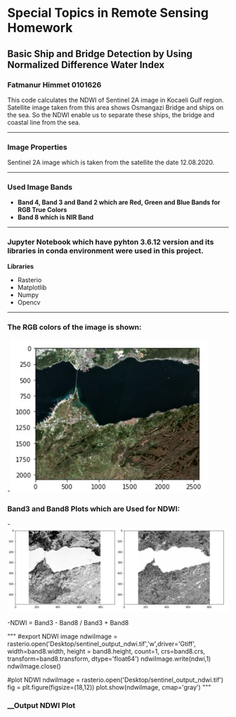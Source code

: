 # Special Topics in Remote Sensing Homework
## Basic Ship and Bridge Detection by Using Normalized Difference Water Index
### Fatmanur Himmet 0101626
This code calculates the NDWI of Sentinel 2A image in Kocaeli Gulf region. Satellite image taken from this area shows Osmangazi Bridge and ships on the sea. So the NDWI enable us to separate these ships, the bridge and coastal line from the sea. 

***
### Image Properties
Sentinel 2A image which is taken from the satellite the date 12.08.2020. 

***
### Used Image Bands
- __Band 4, Band 3 and Band 2 which are Red, Green and Blue Bands for RGB True Colors__
- __Band 8 which is NIR Band__

***
### Jupyter Notebook which have pyhton 3.6.12 version and its libraries in conda environment were used in this project.
 __Libraries__
- Rasterio
- Matplotlib
- Numpy
- Opencv

***
### __The RGB colors of the image is shown:__ 
-![RGB Image Plot](RGB_Image_Plot.JPG)
### __Band3 and Band8 Plots which are Used for NDWI:__
-![Band3_Band8_Plot](Band3_Band8_Plot.JPG)

-NDWI = Band3 - Band8 / Band3 + Band8

"""
#export NDWI image
ndwiImage = rasterio.open('Desktop/sentinel_output_ndwi.tif','w',driver='Gtiff',
                          width=band8.width, 
                          height = band8.height, 
                          count=1, crs=band8.crs, 
                          transform=band8.transform,
                         dtype='float64')
ndwiImage.write(ndwi,1)
ndwiImage.close()


#plot NDWI
ndwiImage = rasterio.open('Desktop/sentinel_output_ndwi.tif') 
fig = plt.figure(figsize=(18,12))
plot.show(ndwiImage, cmap='gray')
 """
 ### __Output NDWI Plot
 
